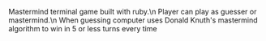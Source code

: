 Mastermind terminal game built with ruby.\n
Player can play as guesser or mastermind.\n
When guessing computer uses Donald Knuth's mastermind algorithm to win in 5 or less turns every time